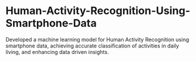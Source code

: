 # Human-Activity-Recognition-Using-Smartphone-Data
Developed a machine learning model for Human Activity Recognition using smartphone data, achieving accurate classification of activities in daily living, and enhancing data driven insights.
